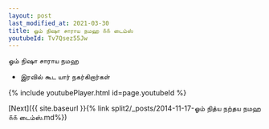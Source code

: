 ```yaml
---
layout: post
last_modified_at: 2021-03-30
title: ஓம் நிஷா சாராய நமஹ ௧௧ டைம்ஸ்
youtubeId: Tv7Qsez55Jw
---
```

 
 
 ஓம் நிஷா சாராய நமஹ  
 
 -  இரவில் கூட யார் நகர்கிறார்கள் 
 
  
 
  
 
 
 
 
 
 


{% include youtubePlayer.html id=page.youtubeId %}
 
[Next]({{ site.baseurl }}{% link  split2/_posts/2014-11-17-ஓம் நித்ய நற்தய நமஹ ௧௧ டைம்ஸ்.md%})
 
